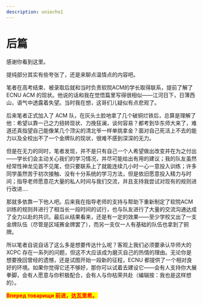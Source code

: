 ```yaml
---
description: uniecho1
---
```


# 后篇

感谢你看到这里。

提纯部分其实有些夸张了，还是来聊点温情点的内容吧。

笔者在高考结束、被录取后就和当时负责软院ACM的学长取得联系，提前了解了 ECNU ACM 的现状。他说的话和我在觉悟篇里写得很相似——江河日下，日薄西山，语气中透露着失望。当时我在想，这哥们儿疑似有点悲观了。

后来笔者正式加入了 ACM 队，在灰头土脸地拿了几个破铜烂铁后，总算是理解了他：希望以靠一己之力扭转现状、力挽狂澜，谈何容易？都考到华东师大来了，难道还真指望自己能像某几个顶尖的清北爷一样单挑拿金？面对自己死活上不去的能力以及全校出不了一个金牌队的现状，很难不感到深深的无力。

但是在无力的同时，笔者发现，并不是只有自己一个人希望做出改变并在为之付出——学长们会主动关心我们的学习情况，并尽可能给出有用的建议；我的队友虽然经常性神龙见首不见尾，但只要联系上了就能连续几小时一心一意投入训练；许多同学虽然苦于初次接触、没有十分系统的学习方法，但是依旧愿意投入精力与时间；指导老师愿意花大量的私人时间与我们交流，并且支持我尝试对现有的规则进行改进....

那就多依靠一下他人吧。后来我在指导老师的支持与帮助下重新制定了软院ACM训练的规则并进行了相当长一段时间的试行，也与队友进行了大量的交流沟通达成了全力以赴的共识。最后从结果看来，还是有一定的效果——至少学校又出了一支金牌队伍（尽管是区域赛金牌罢了），而另一支仅一人有基础的队伍也拿到了铜牌。

所以笔者自说自话了这么多是想要传达什么呢？客观上我们必须要承认华师大的 XCPC 存在一系列的问题，但这不大应该成为磨灭自己的热情的理由。无论你是想要挽回曾经的遗憾，还是试图开始一段新的征程，ECNU 都提供了一个相对良好的环境。如果你觉得它还不够好，那你可以试着去建设它——会有人支持你大展拳脚，会有人愿意与你积极配合，会有人与你枯荣共赴（编辑按：我也是这样想的）。

<mark style="color:red;">**Вперед товарищи 前进，达瓦里希。**</mark>
